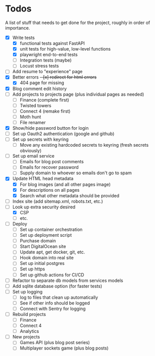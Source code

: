 # Todos

A list of stuff that needs to get done for the project, roughly in order of importance.

- [x] Write tests
  - [x] functional tests against FastAPI
  - [x] unit tests for high-value, low-level functions
  - [x] playwright end-to-end tests
  - [ ] Integration tests (maybe)
  - [ ] Locust stress tests
- [ ] Add resume to "experience" page
- [x] Better errors
      ~~- [x] redirect for html errors~~
  - [x] 404 page for missing
- [x] Blog comment edit history
- [ ] Add projects to projects page (plus individual pages as needed)
  - [ ] Finance (complete first)
  - [ ] Twisted towers
  - [ ] Connect 4 (remake first)
  - [ ] Moth hunt
  - [ ] File renamer
- [x] Show/hide password button for login
- [ ] Set up Oauth2 authentication (google and github)
- [ ] Set up secrets with keyring
  - [ ] Move any existing hardcoded secrets to keyring (fresh secrets obviously)
- [ ] Set up email service
  - [ ] Emails for blog post comments
  - [ ] Emails for recover password
  - [ ] Supply domain to whoever so emails don't go to spam
- [x] Update HTML head metadata
  - [x] For blog images (and all other pages image)
  - [x] For descriptions on all pages
  - [x] Search what other metadata should be provided
- [ ] Index site (add sitemap.xml, robots.txt, etc.)
- [ ] Look up extra security desired
  - [x] CSP
  - [ ] etc.
- [ ] Deploy
  - [ ] Set up container orchestration
  - [ ] Set up deployment script
  - [ ] Purchase domain
  - [ ] Start DigitalOcean site
  - [ ] Update apt, get docker, git, etc.
  - [ ] Hook domain into real site
  - [ ] Set up initial postgres
  - [ ] Set up https
  - [ ] Set up github actions for CI/CD
- [ ] Refactor to separate db models from services models
- [ ] Add sqlite database option (for faster tests)
- [ ] Set up logging
  - [ ] log to files that clean up automatically
  - [ ] See if other info should be logged
  - [ ] Connect with Sentry for logging
- [ ] Rebuild projects
  - [ ] Finance
  - [ ] Connect 4
  - [ ] Analytics
- [ ] New projects
  - [ ] Games API (plus blog post series)
  - [ ] Multiplayer sockets game (plus blog posts)
